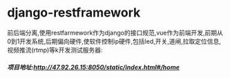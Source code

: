 # django-restframework
前后端分离,使用restfarmework作为django的接口规范,vue作为前端开发,前期从0到1开发系统,后期偏向硬件,使软件控制ip硬件,包括led,开关,道闸,拉取定位信息,视频推流(rtmp)等k开发测试服务器:
##### 项目地址:http://47.92.26.15:8050/static/index.html#/home
